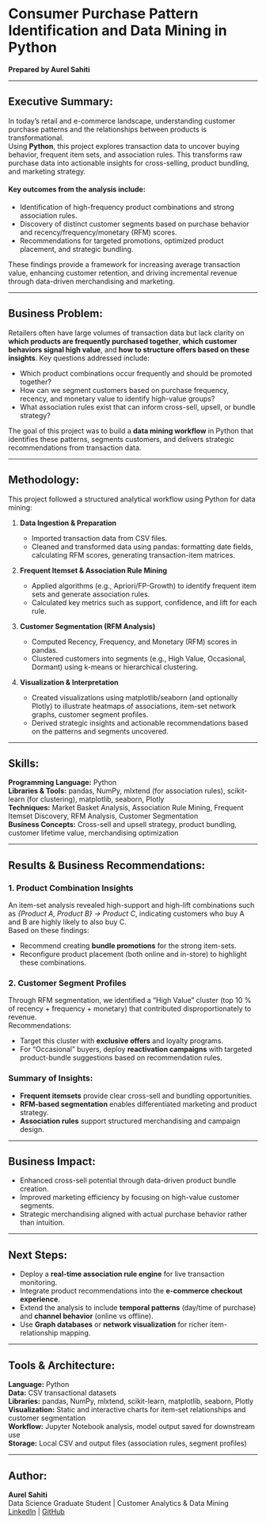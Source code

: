 # Consumer Purchase Pattern Identification and Data Mining in Python

**Prepared by Aurel Sahiti**

---

## Executive Summary:  
In today’s retail and e-commerce landscape, understanding customer purchase patterns and the relationships between products is transformational.  
Using **Python**, this project explores transaction data to uncover buying behavior, frequent item sets, and association rules. This transforms raw purchase data into actionable insights for cross-selling, product bundling, and marketing strategy.

#### Key outcomes from the analysis include:
- Identification of high-frequency product combinations and strong association rules.  
- Discovery of distinct customer segments based on purchase behavior and recency/frequency/monetary (RFM) scores.  
- Recommendations for targeted promotions, optimized product placement, and strategic bundling.

These findings provide a framework for increasing average transaction value, enhancing customer retention, and driving incremental revenue through data-driven merchandising and marketing.

---

## Business Problem:  
Retailers often have large volumes of transaction data but lack clarity on **which products are frequently purchased together**, **which customer behaviors signal high value**, and **how to structure offers based on these insights**. Key questions addressed include:

- Which product combinations occur frequently and should be promoted together?  
- How can we segment customers based on purchase frequency, recency, and monetary value to identify high-value groups?  
- What association rules exist that can inform cross-sell, upsell, or bundle strategy?

The goal of this project was to build a **data mining workflow** in Python that identifies these patterns, segments customers, and delivers strategic recommendations from transaction data.

---

## Methodology:  
This project followed a structured analytical workflow using Python for data mining:

1. **Data Ingestion & Preparation**  
   - Imported transaction data from CSV files.  
   - Cleaned and transformed data using pandas: formatting date fields, calculating RFM scores, generating transaction-item matrices.

2. **Frequent Itemset & Association Rule Mining**  
   - Applied algorithms (e.g., Apriori/FP-Growth) to identify frequent item sets and generate association rules. 
   - Calculated key metrics such as support, confidence, and lift for each rule.

3. **Customer Segmentation (RFM Analysis)**  
   - Computed Recency, Frequency, and Monetary (RFM) scores in pandas.  
   - Clustered customers into segments (e.g., High Value, Occasional, Dormant) using k-means or hierarchical clustering.

4. **Visualization & Interpretation**  
   - Created visualizations using matplotlib/seaborn (and optionally Plotly) to illustrate heatmaps of associations, item-set network graphs, customer segment profiles.  
   - Derived strategic insights and actionable recommendations based on the patterns and segments uncovered.

---

## Skills:
**Programming Language:** Python  
**Libraries & Tools:** pandas, NumPy, mlxtend (for association rules), scikit-learn (for clustering), matplotlib, seaborn, Plotly  
**Techniques:** Market Basket Analysis, Association Rule Mining, Frequent Itemset Discovery, RFM Analysis, Customer Segmentation  
**Business Concepts:** Cross-sell and upsell strategy, product bundling, customer lifetime value, merchandising optimization

---

## Results & Business Recommendations:  

### 1. Product Combination Insights  
An item-set analysis revealed high-support and high-lift combinations such as *{Product A, Product B} → Product C*, indicating customers who buy A and B are highly likely to also buy C.  
Based on these findings:  
- Recommend creating **bundle promotions** for the strong item-sets.  
- Reconfigure product placement (both online and in-store) to highlight these combinations.  

### 2. Customer Segment Profiles  
Through RFM segmentation, we identified a “High Value” cluster (top 10 % of recency + frequency + monetary) that contributed disproportionately to revenue.  
Recommendations:  
- Target this cluster with **exclusive offers** and loyalty programs.  
- For “Occasional” buyers, deploy **reactivation campaigns** with targeted product-bundle suggestions based on recommendation rules.

### Summary of Insights:  
- **Frequent itemsets** provide clear cross-sell and bundling opportunities.  
- **RFM-based segmentation** enables differentiated marketing and product strategy.  
- **Association rules** support structured merchandising and campaign design.  

---

## Business Impact:
- Enhanced cross-sell potential through data-driven product bundle creation.  
- Improved marketing efficiency by focusing on high-value customer segments.  
- Strategic merchandising aligned with actual purchase behavior rather than intuition.  

---

## Next Steps:  
- Deploy a **real-time association rule engine** for live transaction monitoring.  
- Integrate product recommendations into the **e-commerce checkout experience**.  
- Extend the analysis to include **temporal patterns** (day/time of purchase) and **channel behavior** (online vs offline).  
- Use **Graph databases** or **network visualization** for richer item-relationship mapping.  

---

## Tools & Architecture:  
**Language:** Python  
**Data:** CSV transactional datasets  
**Libraries:** pandas, NumPy, mlxtend, scikit-learn, matplotlib, seaborn, Plotly  
**Visualization:** Static and interactive charts for item-set relationships and customer segmentation  
**Workflow:** Jupyter Notebook analysis, model output saved for downstream use  
**Storage:** Local CSV and output files (association rules, segment profiles)  

---

## Author:
**Aurel Sahiti**  
Data Science Graduate Student | Customer Analytics & Data Mining  
[LinkedIn](https://linkedin.com/in/aurelsahiti) | [GitHub](https://github.com/aurelsahiti)
